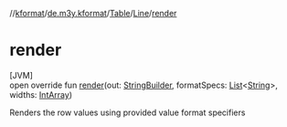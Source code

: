 //[kformat](../../../../index.md)/[de.m3y.kformat](../../index.md)/[Table](../index.md)/[Line](index.md)/[render](render.md)

# render

[JVM]\
open override fun [render](render.md)(out: [StringBuilder](https://kotlinlang.org/api/latest/jvm/stdlib/kotlin.text/-string-builder/index.html), formatSpecs: [List](https://kotlinlang.org/api/latest/jvm/stdlib/kotlin.collections/-list/index.html)<[String](https://kotlinlang.org/api/latest/jvm/stdlib/kotlin/-string/index.html)>, widths: [IntArray](https://kotlinlang.org/api/latest/jvm/stdlib/kotlin/-int-array/index.html))

Renders the row values using provided value format specifiers
